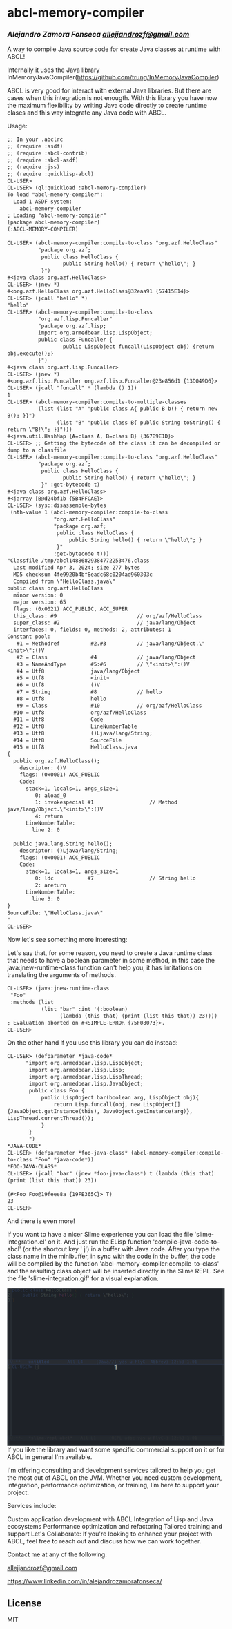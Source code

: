 # abcl-memory-compiler
### _Alejandro Zamora Fonseca <allejjandrozf@gmail.com>_

A way to compile Java source code for create Java classes at runtime with ABCL!

Internally it uses the Java library InMemoryJavaCompiler(https://github.com/trung/InMemoryJavaCompiler)

ABCL is very good for interact with external Java libraries.
But there are cases when this integration is not enougth.
With this library you have now the maximum flexibility by writing Java code directly to create runtime clases
and this way integrate any Java code with ABCL.

Usage:

```
;; In your .abclrc
;; (require :asdf)
;; (require :abcl-contrib)
;; (require :abcl-asdf)
;; (require :jss)
;; (require :quicklisp-abcl)
CL-USER>
CL-USER> (ql:quickload :abcl-memory-compiler)
To load "abcl-memory-compiler":
  Load 1 ASDF system:
    abcl-memory-compiler
; Loading "abcl-memory-compiler"
[package abcl-memory-compiler]
(:ABCL-MEMORY-COMPILER)

CL-USER> (abcl-memory-compiler:compile-to-class "org.azf.HelloClass"
          "package org.azf;
           public class HelloClass {
                  public String hello() { return \"hello\"; }
           }")
#<java class org.azf.HelloClass>
CL-USER> (jnew *)
#<org.azf.HelloClass org.azf.HelloClass@32eaa91 {57415E14}>
CL-USER> (jcall "hello" *)
"hello"
CL-USER> (abcl-memory-compiler:compile-to-class
          "org.azf.lisp.Funcaller"
          "package org.azf.lisp;
          import org.armedbear.lisp.LispObject;
          public class Funcaller {
                  public LispObject funcall(LispObject obj) {return obj.execute();}
          }")
#<java class org.azf.lisp.Funcaller>
CL-USER> (jnew *)
#<org.azf.lisp.Funcaller org.azf.lisp.Funcaller@23e856d1 {13D049D6}>
CL-USER> (jcall "funcall" * (lambda () 1))
1
CL-USER> (abcl-memory-compiler:compile-to-multiple-classes
          (list (list "A" "public class A{ public B b() { return new B(); }}")
                (list "B" "public class B{ public String toString() { return \"B!\"; }}")))
#<java.util.HashMap {A=class A, B=class B} {367B9E1D}>
CL-USER> ;; Getting the bytecode of the class it can be decompiled or dump to a classfile
CL-USER> (abcl-memory-compiler:compile-to-class "org.azf.HelloClass"
          "package org.azf;
           public class HelloClass {
                  public String hello() { return \"hello\"; }
           }" :get-bytecode t)
#<java class org.azf.HelloClass>
#<jarray [B@d24bf1b {5B4FFCAE}>
CL-USER> (sys::disassemble-bytes
 (nth-value 1 (abcl-memory-compiler:compile-to-class
               "org.azf.HelloClass"
               "package org.azf;
                public class HelloClass {
                    public String hello() { return \"hello\"; }
                }"
               :get-bytecode t)))
"Classfile /tmp/abcl14886829384772253476.class
  Last modified Apr 3, 2024; size 277 bytes
  MD5 checksum 4fe9920b4bf8eadc68c0204ad960303c
  Compiled from \"HelloClass.java\"
public class org.azf.HelloClass
  minor version: 0
  major version: 65
  flags: (0x0021) ACC_PUBLIC, ACC_SUPER
  this_class: #9                          // org/azf/HelloClass
  super_class: #2                         // java/lang/Object
  interfaces: 0, fields: 0, methods: 2, attributes: 1
Constant pool:
   #1 = Methodref          #2.#3          // java/lang/Object.\"<init>\":()V
   #2 = Class              #4             // java/lang/Object
   #3 = NameAndType        #5:#6          // \"<init>\":()V
   #4 = Utf8               java/lang/Object
   #5 = Utf8               <init>
   #6 = Utf8               ()V
   #7 = String             #8             // hello
   #8 = Utf8               hello
   #9 = Class              #10            // org/azf/HelloClass
  #10 = Utf8               org/azf/HelloClass
  #11 = Utf8               Code
  #12 = Utf8               LineNumberTable
  #13 = Utf8               ()Ljava/lang/String;
  #14 = Utf8               SourceFile
  #15 = Utf8               HelloClass.java
{
  public org.azf.HelloClass();
    descriptor: ()V
    flags: (0x0001) ACC_PUBLIC
    Code:
      stack=1, locals=1, args_size=1
         0: aload_0
         1: invokespecial #1                  // Method java/lang/Object.\"<init>\":()V
         4: return
      LineNumberTable:
        line 2: 0

  public java.lang.String hello();
    descriptor: ()Ljava/lang/String;
    flags: (0x0001) ACC_PUBLIC
    Code:
      stack=1, locals=1, args_size=1
         0: ldc           #7                  // String hello
         2: areturn
      LineNumberTable:
        line 3: 0
}
SourceFile: \"HelloClass.java\"
"
CL-USER>
```

Now let's see something more interesting:

Let's say that, for some reason, you need to create a Java runtime class that needs to have a boolean parameter in some method, in this case the java:jnew-runtime-class function can't help you, it has limitations on translating the arguments of methods.

```
CL-USER> (java:jnew-runtime-class
 "Foo"
 :methods (list
           (list "bar" :int '(:boolean)
                 (lambda (this that) (print (list this that)) 23))))
; Evaluation aborted on #<SIMPLE-ERROR {75F08073}>.
CL-USER>
```

On the other hand if you use this library you can do instead:
```
CL-USER> (defparameter *java-code*
      "import org.armedbear.lisp.LispObject;
       import org.armedbear.lisp.Lisp;
       import org.armedbear.lisp.LispThread;
       import org.armedbear.lisp.JavaObject;
       public class Foo {
           public LispObject bar(boolean arg, LispObject obj){
               return Lisp.funcall(obj, new LispObject[]{JavaObject.getInstance(this), JavaObject.getInstance(arg)}, LispThread.currentThread());
           }
       }
       ")
*JAVA-CODE*
CL-USER> (defparameter *foo-java-class* (abcl-memory-compiler:compile-to-class "Foo" *java-code*))
*FOO-JAVA-CLASS*
CL-USER> (jcall "bar" (jnew *foo-java-class*) t (lambda (this that) (print (list this that)) 23))

(#<Foo Foo@19feee8a {19FE365C}> T)
23
CL-USER>
```

And there is even more!

If you want to have a nicer Slime experience you can load the file 'slime-integration.el' on it.
And just run the ELisp function 'compile-java-code-to-abcl' (or the shortcut key '<f5> j') in a buffer with Java code.
After you type the class name in the minibuffer, in sync with the code in the buffer, the code will be compiled by the function 'abcl-memory-compiler:compile-to-class' and the resulting class object will be inserted directly in the Slime REPL.
See the file 'slime-integration.gif' for a visual explanation.

<img src="slime-integration.gif" align="left"/>


If you like the library and want some specific commercial support on it or for ABCL in general I'm available.

I'm offering consulting and development services tailored to help you get the most out of ABCL on the JVM. Whether you need custom development, integration, performance optimization, or training, I’m here to support your project.

Services include:

Custom application development with ABCL
Integration of Lisp and Java ecosystems
Performance optimization and refactoring
Tailored training and support
Let's Collaborate: If you're looking to enhance your project with ABCL, feel free to reach out and discuss how we can work together.

Contact me at any of the following:

allejjandrozf@gmail.com

https://www.linkedin.com/in/alejandrozamorafonseca/


## License

MIT
